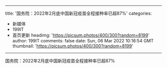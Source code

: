 
---
title: '国务院：2022年2月底中国新冠疫苗全程接种率已超87%'
categories: 
 - 新媒体
 - 199IT
 - 首页更新
headimg: 'https://picsum.photos/400/300?random=8199'
author: 199IT
comments: false
date: Sun, 06 Mar 2022 10:16:54 GMT
thumbnail: 'https://picsum.photos/400/300?random=8199'
---

<div>   
国务院：2022年2月底中国新冠疫苗全程接种率已超87%  
</div>
            